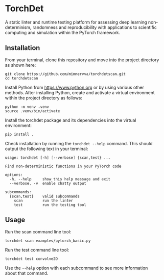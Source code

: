 # TorchDet

A static linter and runtime testing platform for assessing deep learning non-determinism, randomness and reproducibility with applications to scientific computing and simulation within the PyTorch framework.

## Installation

From your terminal, clone this repository and move into the project directory as shown here:

```text
git clone https://github.com/minnervva/torchdetscan.git
cd torchdetscan
```

Install Python from https://www.python.org or by using various other methods. After installing Python, create and activate a virtual environment within the project directory as follows:

```text
python -m venv .venv
source .venv/bin/activate
```

Install the torchdet package and its dependencies into the virtual environment:

```text
pip install .
```

Check installation by running the `torchdet --help` command. This should output the following text in your terminal:

```text
usage: torchdet [-h] [--verbose] {scan,test} ...

Find non-deterministic functions in your PyTorch code

options:
  -h, --help     show this help message and exit
  --verbose, -v  enable chatty output

subcommands:
  {scan,test}    valid subcommands
    scan         run the linter
    test         run the testing tool
```

## Usage

Run the scan command line tool:

```text
torchdet scan examples/pytorch_basic.py
```

Run the test command line tool:

```text
torchdet test convolve2D
```

Use the `--help` option with each subcommand to see more information about that command.

